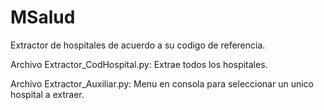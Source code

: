 # MSalud
Extractor de hospitales de acuerdo a su codigo de referencia.

Archivo Extractor_CodHospital.py: Extrae todos los hospitales.

Archivo Extractor_Auxiliar.py: Menu en consola para seleccionar un unico hospital a extraer.
